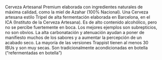 ﻿---
id: 62
layout: birra
nombre: Épica Ares
tipo:  Tripel
ibu:  
ebc:
maltas: 
lupulos: 
levaduras: 
formato: Botella 33cl
volumen:  9 %
alergenos: 
origen: España
pvp: 2.80
imagen: https://labodegadellupulo.s3.eu-west-3.amazonaws.com/images/birras/epicaares.jpg
categoria: [belga]

---
Cerveza Artesanal Premium elaborada con ingredientes naturales de máxima calidad, como la miel de Azahar (100% Nacional). Una Cerveza artesana estilo Tripel de alta fermentación elaborada en Barcelona, en el ICA (Instituto de la Cerveza Artesana). Es de alto contenido alcohólico, pero no se percibe fuertemente en boca. Los mejores ejemplos son subrepticios, no son obvios. La alta carbonatación y atenuación ayudan a poner de manifiesto muchos de los sabores y a aumentar la percepción de un acabado seco. La mayoría de las versiones Trappist tienen al menos 30 IBUs y son muy secas. Son tradicionalmente acondicionadas en botella (“refermentadas en botella”)


